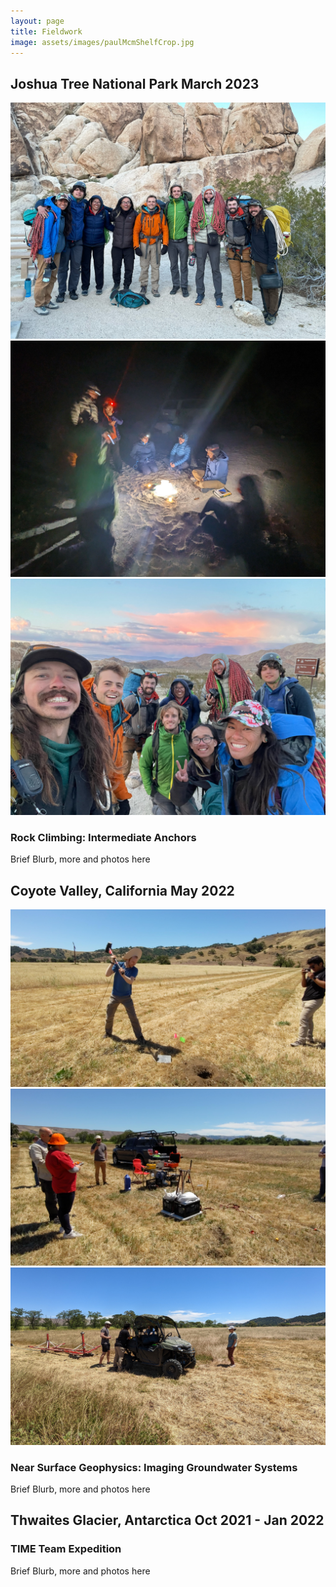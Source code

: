 ```yaml
---
layout: page
title: Fieldwork
image: assets/images/paulMcmShelfCrop.jpg
---
```


## Joshua Tree National Park March 2023 

<div class="box alt">
  <div class="row 50% uniform">
    <div class="4u"><span class="image fit"><img src="assets/images/joshuaTree1.jpg" alt="" /></span></div>
    <div class="4u"><span class="image fit"><img src="assets/images/joshuaTree2.jpg" alt="" /></span></div>
    <div class="4u$"><span class="image fit"><img src="assets/images/joshuaTree3.jpg" alt="" /></span></div>
  </div>
</div>

### Rock Climbing: Intermediate Anchors
Brief Blurb, more and photos here

## Coyote Valley, California May 2022 

<div class="box alt">
  <div class="row 50% uniform">
    <div class="4u"><span class="image fit"><img src="assets/images/coyoteValley1.jpg" alt="" /></span></div>
    <div class="4u"><span class="image fit"><img src="assets/images/coyoteValley2.jpg" alt="" /></span></div>
    <div class="4u$"><span class="image fit"><img src="assets/images/coyoteValley3.jpg" alt="" /></span></div>
  </div>
</div>

### Near Surface Geophysics: Imaging Groundwater Systems
Brief Blurb, more and photos here

## Thwaites Glacier, Antarctica Oct 2021 - Jan 2022 
### TIME Team Expedition
Brief Blurb, more and photos here


